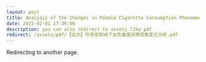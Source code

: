 ```yaml
---
layout: post
title: Analysis of the Changes in Female Cigarette Consumption Phenomenon from the Perspective of Semiotics
date: 2022-02-01 17:39:00
description: you can also redirect to assets like pdf
redirect: /assets/pdf/【论文】符号学视域下女性香烟消费现象变迁分析.pdf
---
```


Redirecting to another page.
